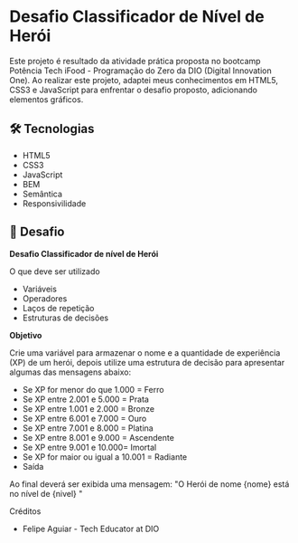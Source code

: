 # Desafio Classificador de Nível de Herói

Este projeto é resultado da atividade prática proposta no bootcamp Potência Tech iFood - Programação do Zero da DIO (Digital Innovation One). Ao realizar este projeto, adaptei meus conhecimentos em HTML5, CSS3 e JavaScript para enfrentar o desafio proposto, adicionando elementos gráficos.

## 🛠️ Tecnologias

- HTML5
- CSS3
- JavaScript
- BEM
- Semântica
- Responsivilidade
  
## 📌 Desafio

**Desafio Classificador de nível de Herói**

O que deve ser utilizado

- Variáveis
- Operadores
- Laços de repetição
- Estruturas de decisões

**Objetivo**

Crie uma variável para armazenar o nome e a quantidade de experiência (XP) de um herói, depois utilize uma estrutura de decisão para apresentar algumas das mensagens abaixo:

- Se XP for menor do que 1.000 = Ferro
- Se XP entre 2.001 e 5.000 = Prata
- Se XP entre 1.001 e 2.000 = Bronze
- Se XP entre 6.001 e 7.000 = Ouro
- Se XP entre 7.001 e 8.000 = Platina
- Se XP entre 8.001 e 9.000 = Ascendente
- Se XP entre 9.001 e 10.000= Imortal
- Se XP for maior ou igual a 10.001 = Radiante
- Saída

Ao final deverá ser exibida uma mensagem: "O Herói de nome {nome} está no nível de {nivel} "

Créditos 
- Felipe Aguiar - Tech Educator at DIO 
